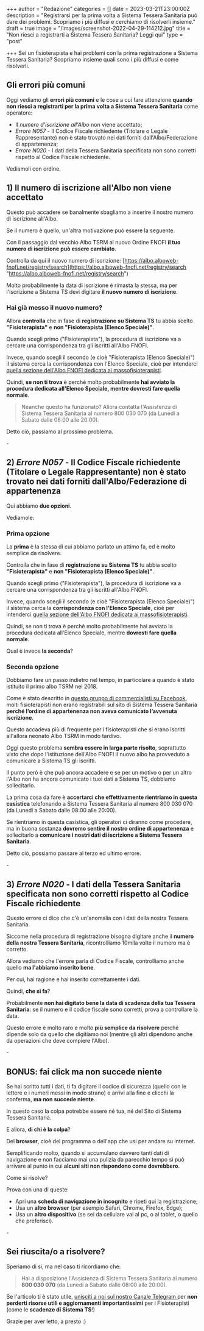 +++
author = "Redazione"
categories = []
date = 2023-03-21T23:00:00Z
description = "Registrarsi per la prima volta a Sistema Tessera Sanitaria può dare dei problemi. Scopriamo i più diffusi e cerchiamo di risolverli insieme."
draft = true
image = "/images/screenshot-2022-04-29-114212.jpg"
title = "Non riesci a registrarti a Sistema Tessera Sanitaria? Leggi qui"
type = "post"

+++
Sei un fisioterapista e hai problemi con la prima registrazione a Sistema Tessera Sanitaria? Scopriamo insieme quali sono i più diffusi e come risolverli.

## Gli errori più comuni

Oggi vediamo gli **errori più comuni** e le cose a cui fare attenzione **quando non riesci a registrarti per la prima volta a Sistema Tessera Sanitaria** come operatore:

* Il _numero d'iscrizione all'Albo_ non viene accettato;
* _Errore N057_ - Il Codice Fiscale richiedente (Titolare o Legale Rappresentante) non è stato trovato nei dati forniti dall'Albo/Federazione di appartenenza;
* _Errore N020_ - I dati della Tessera Sanitaria specificata non sono corretti rispetto al Codice Fiscale richiedente.

Vediamoli con ordine.

## 1) Il numero di iscrizione all'Albo non viene accettato

Questo può accadere se banalmente sbagliamo a inserire il nostro numero di iscrizione all'Albo.

Se il numero è quello, un'altra motivazione può essere la seguente.

Con il passaggio dal vecchio Albo TSRM al nuovo Ordine FNOFI **il tuo numero di iscrizione può essere cambiato**. 

Controlla da qui il nuovo numero di iscrizione: [https://albo.alboweb-fnofi.net/registry/search](https://albo.alboweb-fnofi.net/registry/search "https://albo.alboweb-fnofi.net/registry/search")

Molto probabilmente la data di iscrizione è rimasta la stessa, ma per l'iscrizione a Sistema TS devi digitare **il nuovo numero di iscrizione**.

### Hai già messo il nuovo numero?

Allora **controlla** che in fase di **registrazione su Sistema TS** tu abbia scelto **"Fisioterapista"** e **non "Fisioterapista (Elenco Speciale)"**.

Quando scegli primo ("Fisioterapista"), la procedura di iscrizione va a cercare una corrispondenza tra gli iscritti all'Albo FNOFI.

Invece, quando scegli il secondo (e cioè "Fisioterapista (Elenco Speciale)") il sistema cerca la corrispondenza con l'Elenco Speciale, cioè per intenderci [quella sezione dell'Albo FNOFI dedicata ai massofisioterapisti](https://www.quotidianosanita.it/lavoro-e-professioni/articolo.php?articolo_id=105675 "Massofisioterapisti. Consiglio di Stato conferma legittimità elenco speciale chiarendo che solo chi vi è compreso esercita con autonomia professionale.").

Quindi, **se non ti trova** è perché molto probabilmente **hai avviato la procedura dedicata all'Elenco Speciale, mentre dovresti fare quella normale**.

> Neanche questo ha funzionato? Allora contatta l'Assistenza di Sistema Tessera Sanitaria al numero 800 030 070 (da Lunedi a Sabato dalle 08:00 alle 20:00).

Detto ciò, passiamo al prossimo problema.

\-

## 2) _Errore N057_ - Il Codice Fiscale richiedente (Titolare o Legale Rappresentante) non è stato trovato nei dati forniti dall'Albo/Federazione di appartenenza

Qui abbiamo **due opzioni**.

Vediamole:

### Prima opzione

La **prima** è la stessa di cui abbiamo parlato un attimo fa, ed è molto semplice da risolvere.

Controlla che in fase di **registrazione su Sistema TS** tu abbia scelto **"Fisioterapista"** e **non "Fisioterapista (Elenco Speciale)"**.

Quando scegli primo ("Fisioterapista"), la procedura di iscrizione va a cercare una corrispondenza tra gli iscritti all'Albo FNOFI.

Invece, quando scegli il secondo (e cioè "Fisioterapista (Elenco Speciale)") il sistema cerca la **corrispondenza con l'Elenco Speciale**, cioè per intenderci [quella sezione dell'Albo FNOFI dedicata ai massofisioterapisti](https://www.quotidianosanita.it/lavoro-e-professioni/articolo.php?articolo_id=105675 "Massofisioterapisti. Consiglio di Stato conferma legittimità elenco speciale chiarendo che solo chi vi è compreso esercita con autonomia professionale.").

Quindi, se non ti trova è perché molto probabilmente hai avviato la procedura dedicata all'Elenco Speciale, mentre **dovresti fare quella normale**.

Qual è invece **la seconda**?

### Seconda opzione

Dobbiamo fare un passo indietro nel tempo, in particolare a quando è stato istituito il primo albo TSRM nel 2018.

Come è stato descritto in [questo gruppo di commercialisti su Facebook](https://www.facebook.com/groups/CommTel/posts/10157966970556763/ "Commercialista Telematico - Fisioterapisti non ancora registrabili sul sito sistema tessera sanitaria perché l’ordine di appartenenza non ha ancora comunicato l’avvenuta iscrizione "), molti fisioterapisti non erano registrabili sul sito di Sistema Tessera Sanitaria **perché l’ordine di appartenenza non aveva comunicato l’avvenuta iscrizione**.

Questo accadeva più di frequente per i fisioterapisti che si erano iscritti all'allora neonato Albo TSRM in modo tardivo.

Oggi questo problema **sembra essere in larga parte risolto**, soprattutto visto che dopo l'istituzione dell'Albo FNOFI il nuovo albo ha provveduto a comunicare a Sistema TS gli iscritti.

Il punto però è che può ancora accadere e se per un motivo o per un altro l'Albo non ha ancora comunicato i tuoi dati a Sistema TS, dobbiamo sollecitarlo.

La prima cosa da fare è **accertarci che effettivamente rientriamo in questa casistica** telefonando a Sistema Tessera Sanitaria al numero 800 030 070 (da Lunedi a Sabato dalle 08:00 alle 20:00). 

Se rientriamo in questa casistica, gli operatori ci diranno come procedere, ma in buona sostanza **dovremo sentire il nostro ordine di appartenenza** e sollecitarlo a **comunicare i nostri dati di iscrizione a Sistema Tessera Sanitaria**.

Detto ciò, possiamo passare al terzo ed ultimo errore.

\-

## 3) _Errore N020_ - I dati della Tessera Sanitaria specificata non sono corretti rispetto al Codice Fiscale richiedente

Questo errore ci dice che c'è un'anomalia con i dati della nostra Tessera Sanitaria.

Siccome nella procedura di registrazione bisogna digitare anche il **numero della nostra Tessera Sanitaria**, ricontrolliamo 10mila volte il numero ma è corretto.

Allora vediamo che l'errore parla di Codice Fiscale, controlliamo anche quello **ma l'abbiamo inserito bene**.

Per cui, hai ragione e hai inserito correttamente i dati.

Quindi, **che si fa**?

Probabilmente **non hai digitato bene la data di scadenza della tua Tessera Sanitaria**: se il numero e il codice fiscale sono corretti, prova a controllare la data.

Questo errore è molto raro e molto **più semplice da risolvere** perché dipende solo da quello che digitiamo noi (mentre gli altri dipendono anche da operazioni che deve compiere l'Albo).

\-

## BONUS: fai click ma non succede niente

Se hai scritto tutti i dati, ti fa digitare il codice di sicurezza (quello con le lettere e i numeri messi in modo strano) e arrivi alla fine e clicchi la conferma, **ma non succede niente**.

In questo caso la colpa potrebbe essere né tua, né del Sito di Sistema Tessera Sanitaria.

E allora, **di chi è la colpa**?

Del **browser**, cioè del programma o dell'app che usi per andare su internet.

Semplificando molto, quando si accumulano davvero tanti dati di navigazione e non facciamo mai una pulizia da parecchio tempo si può arrivare al punto in cui **alcuni siti non rispondono come dovrebbero**.

Come si risolve?

Prova con una di queste:

* Apri una **scheda di navigazione in incognito** e ripeti qui la registrazione;
* Usa un **altro browser** (per esempio Safari, Chrome, Firefox, Edge);
* Usa un **altro dispositivo** (se sei da cellulare vai al pc, o al tablet, o quello che preferisci).

\-

## Sei riuscita/o a risolvere?

Speriamo di si, ma nel caso ti ricordiamo che:

> Hai a disposizione l'Assistenza di Sistema Tessera Sanitaria al numero **800 030 070** (da Lunedi a Sabato dalle 08:00 alle 20:00).

Se l'articolo ti è stato utile, [unisciti a noi sul nostro Canale Telegram ](https://t.me/fisioterapisti_official "Fisioterapisti Official | Telegram")per **non perderti risorse utili e aggiornamenti importantissimi** per i Fisioterapisti (come le **scadenze di Sistema TS**!)

Grazie per aver letto, a presto :)